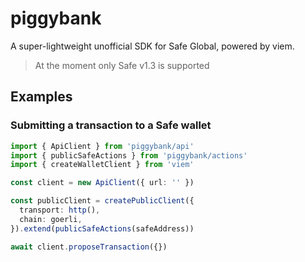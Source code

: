 # piggybank

A super-lightweight unofficial SDK for Safe Global, powered by viem.

> At the moment only Safe v1.3 is supported

## Examples

### Submitting a transaction to a Safe wallet

```ts
import { ApiClient } from 'piggybank/api'
import { publicSafeActions } from 'piggybank/actions'
import { createWalletClient } from 'viem'

const client = new ApiClient({ url: '' })

const publicClient = createPublicClient({
  transport: http(),
  chain: goerli,
}).extend(publicSafeActions(safeAddress))

await client.proposeTransaction({})
```
